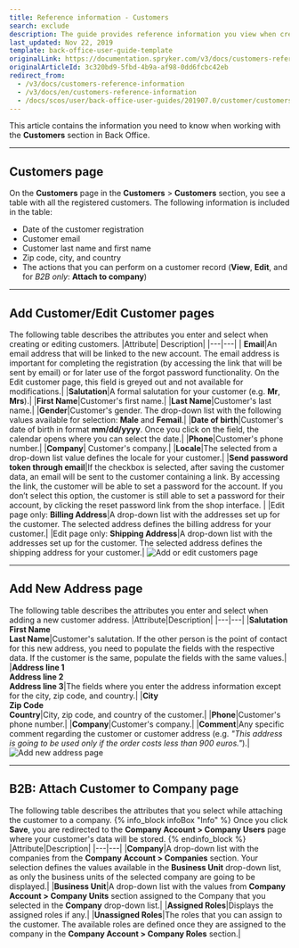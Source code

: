 ```yaml
---
title: Reference information - Customers
search: exclude
description: The guide provides reference information you view when creating and updating customers in the Back Office.
last_updated: Nov 22, 2019
template: back-office-user-guide-template
originalLink: https://documentation.spryker.com/v3/docs/customers-reference-information
originalArticleId: 3c320bd9-5fbd-4b9a-af98-0dd6fcbc42eb
redirect_from:
  - /v3/docs/customers-reference-information
  - /v3/docs/en/customers-reference-information
  - /docs/scos/user/back-office-user-guides/201907.0/customer/customers-customer-access-customer-groups/references/customers-reference-information.html
---
```


This article contains the information you need to know when working with the **Customers** section in Back Office.
***
## Customers page
On the **Customers** page in the **Customers** > **Customers** section, you see a table with all the registered customers. The following information is included in the table:

* Date of the customer registration
* Customer email
* Customer last name and first name
* Zip code, city, and country
* The actions that you can perform on a customer record (**View**, **Edit**, and for _B2B only_: **Attach to company**)
***
## Add Customer/Edit Customer pages
The following table describes the attributes you enter and select when creating or editing customers.
|Attribute| Description|
|---|---|
| **Email**|An email address that will be linked to the new account. The email address is important for completing the registration (by accessing the link that will be sent by email) or for later use of the forgot password functionality. On the Edit customer page, this field is greyed out and not available for modifications.|
|**Salutation**|A formal salutation for your customer (e.g. **Mr**, **Mrs**).|
|**First Name**|Customer's first name.|
|**Last Name**|Customer's last name.|
|**Gender**|Customer's gender. The drop-down list with the following values available for selection: **Male** and **Femail**.|
|**Date of birth**|Customer's date of birth in format **mm/dd/yyyy**. Once you click on the field, the calendar opens where you can select the date.|
|**Phone**|Customer's phone number.|
|**Company**| Customer's company.|
|**Locale**|The selected from a drop-down list value defines the locale for your customer.|
|**Send password token through email**|If the checkbox is selected, after saving the customer data, an email will be sent to the customer containing a link. By accessing the link, the customer will be able to set a password for the account. If you don’t select this option, the customer is still able to set a password for their account, by clicking the reset password link from the shop interface. |
|Edit page only: **Billing Address**|A drop-down list with the addresses set up for the customer. The selected address defines the billing address for your customer.|
|Edit page only: **Shipping Address**|A drop-down list with the addresses set up for the customer. The selected address defines the shipping address for your customer.|
![Add or edit customers page](https://spryker.s3.eu-central-1.amazonaws.com/docs/User+Guides/Back+Office+User+Guides/Customers/Customers%3A+Reference+Information/customers-reference-information.png) 

***
## Add New Address page
The following table describes the attributes you enter and select when adding a new customer address.
|Attribute|Description|
|---|---|
|**Salutation**<br>**First Name**<br>**Last Name**|Customer's salutation. If the other person is the point of contact for this new address, you need to populate the fields with the respective data. If the customer is the same, populate the fields with the same values.|
|**Address line 1**<br>**Address line 2**<br>**Address line 3**|The fields where you enter the address information except for the city, zip code, and country.|
|**City**<br>**Zip Code**<br>**Country**|City, zip code, and country of the customer.|
|**Phone**|Customer's phone number.|
|**Company**|Customer's company.|
|**Comment**|Any specific comment regarding the customer or customer address (e.g. _"This address is going to be used only if the order costs less than 900 euros."_).|
![Add new address page](https://spryker.s3.eu-central-1.amazonaws.com/docs/User+Guides/Back+Office+User+Guides/Customers/Customers%3A+Reference+Information/Add+new+address+page.png) 

***
## B2B: Attach Customer to Company page
The following table describes the attributes that you select while attaching the customer to a company.
{% info_block infoBox "Info" %}
Once you click **Save**, you are redirected to the **Company Account > Company Users** page where your customer's data will be stored.
{% endinfo_block %}
|Attribute|Description|
|---|---|
|**Company**|A drop-down list with the companies from the **Company Account > Companies** section. Your selection defines the values available in the **Business Unit** drop-down list, as only the business units of the selected company are going to be displayed.|
|**Business Unit**|A drop-down list with the values from **Company Account > Company Units** section assigned to the Company that you selected in the **Company** drop-down list.|
|**Assigned Roles**|Displays the assigned roles if any.|
|**Unassigned Roles**|The roles that you can assign to the customer. The available roles are defined once they are assigned to the company in the **Company Account > Company Roles** section.|
